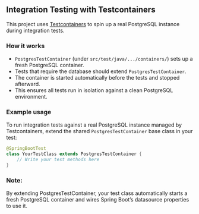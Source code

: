 ## Integration Testing with Testcontainers

This project uses [Testcontainers](https://www.testcontainers.org/) to spin up a real PostgreSQL instance during integration tests.

### How it works

- `PostgresTestContainer` (under `src/test/java/.../containers/`) sets up a fresh PostgreSQL container.
- Tests that require the database should extend `PostgresTestContainer`.
- The container is started automatically before the tests and stopped afterward.
- This ensures all tests run in isolation against a clean PostgreSQL environment.

### Example usage

To run integration tests against a real PostgreSQL instance managed by Testcontainers, extend the
shared `PostgresTestContainer` base class in your test:
```java
@SpringBootTest
class YourTestClass extends PostgresTestContainer {
    // Write your test methods here
}
```
### Note:
By extending PostgresTestContainer, your test class automatically starts a fresh
PostgreSQL container and wires Spring Boot’s datasource properties to use it.

